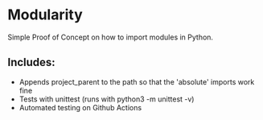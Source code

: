 # Modularity

Simple Proof of Concept on how to import modules in Python.

## Includes:
- Appends project_parent to the path so that the 'absolute' imports work fine
- Tests with unittest (runs with python3 -m unittest -v)
- Automated testing on Github Actions


